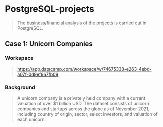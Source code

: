 # PostgreSQL-projects
> The business/financial analysis of the projects is carried out in PostgreSQL.

## Case 1: Unicorn Companies 
### Workspace
> https://app.datacamp.com/workspace/w/74675338-e263-4ebd-a07f-0d9ef9a7fb09
### Background
> A unicorn company is a privately held company with a current valuation of over $1 billion USD. The dataset consists of unicorn companies and startups across the globe as of November 2021, including country of origin, sector, select investors, and valuation of each unicorn.
